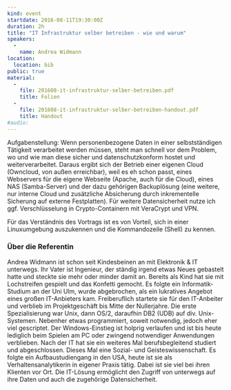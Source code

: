 ```yaml
---
kind: event
startdate: 2016-08-11T19:30:00Z
duration: 2h
title: "IT Infrastruktur selber betreiben - wie und warum"
speakers:
  -
    name: Andrea Widmann
location:
  location: bib
public: true
material:
  -
    file: 201608-it-infrastruktur-selber-betreiben.pdf
    title: Folien
  -
    file: 201608-it-infrastruktur-selber-betreiben-handout.pdf
    title: Handout
#audio:
---
```

Aufgabenstellung: Wenn personenbezogene Daten in einer selbstständigen
Tätigkeit verarbeitet werden müssen, steht man schnell vor dem Problem,
wo und wie man diese sicher und datenschutzkonform hostet und
weiterverarbeitet.
Daraus ergibt sich der Betrieb einer eigenen Cloud (Owncloud, von außen
erreichbar), weil es eh schon passt, eines Webservers für die eigene
Webseite (Apache, auch für die Cloud), eines NAS (Samba-Server) und der
dazu gehörigen Backuplösung (eine weitere, nur interne Cloud und
zusätzliche Absicherung durch inkrementelle Sicherung auf externe
Festplatten). Für weitere Datensicherheit nutze ich ggf. Verschlüsselung
in Crypto-Containern mit VeraCrypt und VPN.

Für das Verständnis des Vortrags ist es von Vorteil, sich in einer
Linuxumgebung auszukennen und die Kommandozeile (Shell) zu kennen.

### Über die Referentin

Andrea Widmann ist schon seit Kindesbeinen an mit Elektronik & IT
unterwegs. Ihr Vater ist Ingenieur, der ständig irgend etwas Neues
gebastelt hatte und steckte sie mehr oder minder damit an. Bereits als
Kind hat sie mit Lochstreifen gespielt und das Konfetti gemocht. Es
folgte ein Informatik-Studium an der Uni Ulm, wurde abgebrochen, als ein
lukratives Angebot eines großen IT-Anbieters kam.
Freiberuflich startete sie für den IT-Anbeiter und verblieb im
Projektgeschäft bis Mitte der Nullerjahre. Die erste Spezialisierung war
Unix, dann OS/2, daraufhin DB2 (UDB) auf div. Unix-Systemen. Nebenher
etwas programmiert, soweit notwendig, jedoch eher viel gescriptet. Der
Windows-Einstieg ist holprig verlaufen und ist bis heute lediglich beim
Spielen am PC oder zwingend notwendiger Anwendungen verblieben. Nach der
IT hat sie ein weiteres Mal berufsbegleitend studiert und abgeschlossen.
Dieses Mal eine Sozial- und
Geisteswissenschaft. Es folgte ein Aufbaustudiengang in den USA, heute
ist sie als Verhaltensanalytikerin in eigener Praxis tätig. Dabei ist
sie viel bei ihren Klienten vor Ort. Die IT-Lösung ermöglicht den
Zugriff von unterwegs auf ihre Daten und auch die zugehörige
Datensicherheit.

